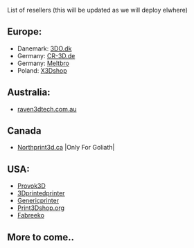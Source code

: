 List of resellers (this will be updated as we will deploy elwhere)

## Europe:

- Danemark: [3DO.dk](https://3do.dk/) 
- Germany: [CR-3D.de](https://www.cr3d.de/)
- Germany: [Meltbro](https://meltbro.de/mellow-vzbot-awd-330-3d-drucker-bausatz-metall-komponenten-golitath-hotend-hextrudort.html)
- Poland: [X3Dshop](https://x3dshop.com/products/drukarka-3d-mellow-vzbot-330-kit-1)


## Australia:
- [raven3dtech.com.au](https://raven3dtech.com.au/product/mellow-goliath-air-water/)

## Canada 
- [Northprint3d.ca](https://northprint3d.ca/product/vzbot-mellow-goliath-lsd-hotend/) |Only For Goliath|

## USA:
- [Provok3D](https://provok3d.com/vzbot-2/?v=0a10a0b3e53b)
- [3Dprintedprinter](https://3Dprintedprinters.com) 
- [Genericprinter](https://www.genericprinter.com/product/goliath-air-water-v2-hotend/)
- [Print3Dshop.org](https://print3dshop.org/)
- [Fabreeko](https://www.fabreeko.com/collections/hot-ends/products/vz-bot-goliath-hot-end-by-mellow)



## More to come..
